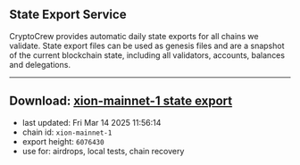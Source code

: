 ## State Export Service
CryptoCrew provides automatic daily state exports for all chains we validate. State export files can be used as genesis files and are a snapshot of the current blockchain state, including all validators, accounts, balances and delegations.

---
**Download: [xion-mainnet-1 state export](https://dl-eu2.ccvalidators.com/SERVICE/xion/xion-mainnet-1_export_6076430.json)**
---

- last updated: Fri Mar 14 2025 11:56:14
- chain id: `xion-mainnet-1`
- export height: `6076430`
- use for: airdrops, local tests, chain recovery
